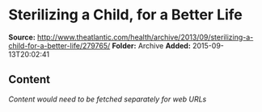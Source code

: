 # Sterilizing a Child, for a Better Life

**Source:** http://www.theatlantic.com/health/archive/2013/09/sterilizing-a-child-for-a-better-life/279765/
**Folder:** Archive
**Added:** 2015-09-13T20:02:41




## Content
*Content would need to be fetched separately for web URLs*
